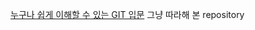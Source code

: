 
[누구나 쉽게 이해할 수 있는 GIT 입문](https://backlog.com/git-tutorial/kr/stepup/stepup2_1.html) 그냥 따라해 본 repository
